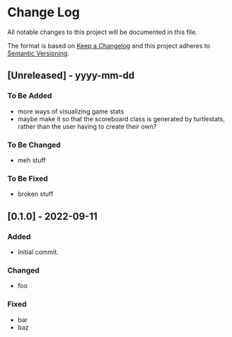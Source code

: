 # Change Log
All notable changes to this project will be documented in this file.
 
The format is based on [Keep a Changelog](http://keepachangelog.com/)
and this project adheres to [Semantic Versioning](http://semver.org/).
 
## [Unreleased] - yyyy-mm-dd
 
### To Be Added

- more ways of visualizing game stats
- maybe make it so that the scoreboard class is generated by turtlestats, rather than the user having to create their own?
 
### To Be Changed

- meh stuff
 
### To Be Fixed
 
- broken stuff


## [0.1.0] - 2022-09-11
 
### Added

- Initial commit.

### Changed

- foo

### Fixed

- bar
- baz